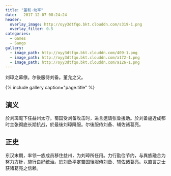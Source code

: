 ```yaml
---
title: "董和·幼宰"
date:   2017-12-07 08:24:24
header:
  overlay_image: http://oyy3dtfqo.bkt.clouddn.com/s319-1.png
  overlay_filter: 0.5
categories:
  - Games
  - Sango
gallery:
  - image_path: http://oyy3dtfqo.bkt.clouddn.com/409-1.png
  - image_path: http://oyy3dtfqo.bkt.clouddn.com/a172-1.png
  - image_path: http://oyy3dtfqo.bkt.clouddn.com/a126-1.png
---
```


刘璋之幕僚。尔後服侍刘备。董允之父。

{% include gallery caption="page.title" %}

## 演义

於刘璋麾下任益州太守。蜀国受刘备攻击时，进言邀请张鲁援助。於刘备逼近成都时主张彻底长期抗战，於最後刘璋降服。尔後服侍刘备、辅佐诸葛亮。

## 正史

东汉末期，率领一族成员移住益州，为刘璋所任用。力行勤俭节约，与異族融合为努力方针，施行良好统治。於刘备平定蜀国後服侍刘备、辅佐诸葛亮。以直言之士获诸葛亮之信赖。
